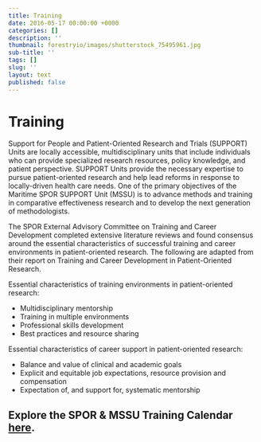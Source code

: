```yaml
---
title: Training
date: 2016-05-17 00:00:00 +0000
categories: []
description: ''
thumbnail: forestryio/images/shutterstock_75495961.jpg
sub-title: ''
tags: []
slug: ''
layout: text
published: false
---
```

# Training

Support for People and Patient-Oriented Research and Trials (SUPPORT) Units are locally accessible, multidisciplinary units that include individuals who can provide specialized research resources, policy knowledge, and patient perspective. SUPPORT Units provide the necessary expertise to pursue patient-oriented research and help lead reforms in response to locally-driven health care needs. One of the primary objectives of the Maritime SPOR SUPPORT Unit (MSSU) is to advance methods and training in comparative effectiveness research and to develop the next generation of methodologists.

The SPOR External Advisory Committee on Training and Career Development completed extensive literature reviews and found consensus around the essential characteristics of successful training and career environments in patient-oriented research. The following are adapted from their report on Training and Career Development in Patient-Oriented Research.

Essential characteristics of training environments in patient-oriented research:

* Multidisciplinary mentorship
* Training in multiple environments
* Professional skills development
* Best practices and resource sharing

Essential characteristics of career support in patient-oriented research:

* Balance and value of clinical and academic goals
* Explicit and equitable job expectations, resource provision and compensation
* Expectation of, and support for, systematic mentorship

## Explore the SPOR & MSSU Training Calendar [here](http://www.spor-maritime-srap.ca/mssu-events).